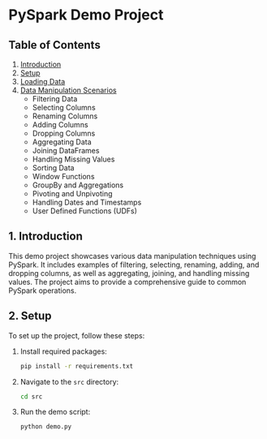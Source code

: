 # PySpark Demo Project

## Table of Contents
1. [Introduction](#introduction)
2. [Setup](#setup)
3. [Loading Data](#loading-data)
4. [Data Manipulation Scenarios](src/demo.py)
    - Filtering Data
    - Selecting Columns
    - Renaming Columns
    - Adding Columns
    - Dropping Columns
    - Aggregating Data
    - Joining DataFrames
    - Handling Missing Values
    - Sorting Data
    - Window Functions
    - GroupBy and Aggregations
    - Pivoting and Unpivoting
    - Handling Dates and Timestamps
    - User Defined Functions (UDFs)


## 1. Introduction
This demo project showcases various data manipulation techniques using PySpark. It includes examples of filtering, selecting, renaming, adding, and dropping columns, as well as aggregating, joining, and handling missing values. The project aims to provide a comprehensive guide to common PySpark operations.

## 2. Setup
To set up the project, follow these steps:

1. Install required packages:
    ```bash
    pip install -r requirements.txt
    ```

2. Navigate to the `src` directory:
    ```bash
    cd src
    ```

3. Run the demo script:
    ```bash
    python demo.py
    ```
